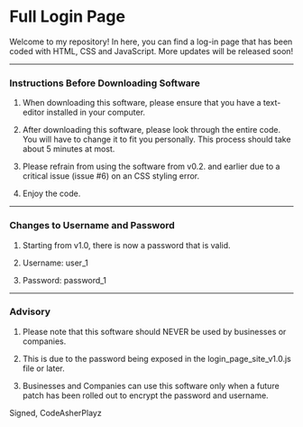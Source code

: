 # Full Login Page

Welcome to my repository! In here, you can find a log-in page that has been coded with HTML, CSS and JavaScript. More updates will be released soon!

***

### Instructions Before Downloading Software

1. When downloading this software, please ensure that you have a text-editor installed in your computer.

2. After downloading this software, please look through the entire code. You will have to change it to fit you personally. This process should take about 5 minutes at most.

3. Please refrain from using the software from v0.2. and earlier due to a critical issue (issue #6) on an CSS styling error.

4. Enjoy the code.

***

### Changes to Username and Password

1. Starting from v1.0, there is now a password that is valid.

2. Username: user_1

3. Password: password_1

*** 

### Advisory

1. Please note that this software should NEVER be used by businesses or companies. 

2. This is due to the password being exposed in the login_page_site_v1.0.js file or later.

3. Businesses and Companies can use this software only when a future patch has been rolled out to encrypt the password and username.

Signed,
CodeAsherPlayz
